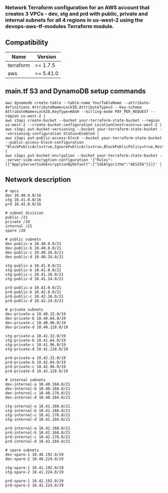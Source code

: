 ### Network Terraform configuration for an AWS account that creates 3 VPCs - dev, stg and prd with public, private and internal subnets for all 4 regions in us-west-2 using the devops-aws-tf-modules Terraform module.

## Compatibility

| Name | Version |
|------|---------|
| terraform | >= 1.7.5 |
| aws | >= 5.41.0 |

## main.tf S3 and DynamoDB setup commands

```
aws dynamodb create-table --table-name YourTableName --attribute-definitions AttributeName=LockID,AttributeType=S --key-schema AttributeName=LockID,KeyType=HASH --billing-mode PAY_PER_REQUEST --region us-west-2 |
aws s3api create-bucket --bucket your-terraform-state-bucket --region us-west-2 --create-bucket-configuration LocationConstraint=us-west-2 |
aws s3api put-bucket-versioning --bucket your-terraform-state-bucket --versioning-configuration Status=Enabled |
aws s3api put-public-access-block --bucket your-terraform-state-bucket --public-access-block-configuration "BlockPublicAcls=true,IgnorePublicAcls=true,BlockPublicPolicy=true,RestrictPublicBuckets=true" |
aws s3api put-bucket-encryption --bucket your-terraform-state-bucket --server-side-encryption-configuration '{"Rules":[{"ApplyServerSideEncryptionByDefault":{"SSEAlgorithm":"AES256"}}]}' |
```


## Network description

```
# vpcs
dev 10.40.0.0/16
stg 10.41.0.0/16
prd 10.42.0.0/16

# subnet division
public /21 
private /19
internal /21
spare /20

# public subnets
dev-public-a 10.40.0.0/21
dev-public-b 10.40.8.0/21
dev-public-c 10.40.16.0/21
dev-public-d 10.40.24.0/21

stg-public-a 10.41.0.0/21
stg-public-b 10.41.8.0/21
stg-public-c 10.41.16.0/21
stg-public-d 10.41.24.0/21

prd-public-a 10.42.0.0/21
prd-public-b 10.42.8.0/21
prd-public-c 10.42.16.0/21
prd-public-d 10.42.24.0/21

# private subnets
dev-private-a 10.40.32.0/19
dev-private-b 10.40.64.0/19
dev-private-c 10.40.96.0/19
dev-private-d 10.40.128.0/19

stg-private-a 10.41.32.0/19
stg-private-b 10.41.64.0/19
stg-private-c 10.41.96.0/19
stg-private-d 10.41.128.0/19

prd-private-a 10.42.32.0/19
prd-private-b 10.42.64.0/19
prd-private-c 10.42.96.0/19
prd-private-d 10.42.128.0/19

# internal subnets
dev-internal-a 10.40.160.0/21
dev-internal-b 10.40.168.0/21
dev-internal-c 10.40.176.0/21
dev-internal-d 10.40.184.0/21

stg-internal-a 10.41.160.0/21
stg-internal-b 10.41.168.0/21
stg-internal-c 10.41.176.0/21
stg-internal-d 10.41.184.0/21

prd-internal-a 10.42.160.0/21
prd-internal-b 10.42.168.0/21
prd-internal-c 10.42.176.0/21
prd-internal-d 10.42.184.0/21

# spare subnets
dev-spare-1 10.40.192.0/19
dev-spare-2 10.40.224.0/19

stg-spare-1 10.41.192.0/19
stg-spare-2 10.41.224.0/19

prd-spare-1 10.42.192.0/19
prd-spare-2 10.42.224.0/19
```
